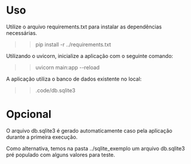 # Uso
Utilize o arquivo requirements.txt para instalar as dependências necessárias.
>> pip install -r ../requirements.txt

Utilizando o uvicorn, inicialize a aplicação com o seguinte comando:
>> uvicorn main:app --reload

A aplicação utiliza o banco de dados existente no local:
>> .code/db.sqlite3

# Opcional
O arquivo db.sqlite3 é gerado automaticamente caso pela aplicação durante a primeira execução.

Como alternativa, temos na pasta ../sqlite_exemplo um arquivo db.sqlite3 pré populado com alguns valores para teste.
